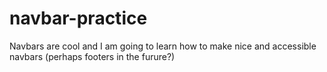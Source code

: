 # navbar-practice
 Navbars are cool and I am going to learn how to make nice and accessible navbars (perhaps footers in the furure?)
